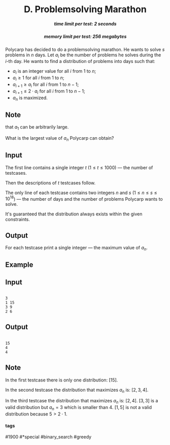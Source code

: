 <h1 style='text-align: center;'> D. Problemsolving Marathon</h1>

<h5 style='text-align: center;'>time limit per test: 2 seconds</h5>
<h5 style='text-align: center;'>memory limit per test: 256 megabytes</h5>

Polycarp has decided to do a problemsolving marathon. He wants to solve $s$ problems in $n$ days. Let $a_i$ be the number of problems he solves during the $i$-th day. He wants to find a distribution of problems into days such that: 

* $a_i$ is an integer value for all $i$ from $1$ to $n$;
* $a_i \ge 1$ for all $i$ from $1$ to $n$;
* $a_{i + 1} \ge a_i$ for all $i$ from $1$ to $n-1$;
* $a_{i + 1} \le 2 \cdot a_i$ for all $i$ from $1$ to $n-1$;
* $a_n$ is maximized.

## Note

 that $a_1$ can be arbitrarily large.

What is the largest value of $a_n$ Polycarp can obtain?

## Input

The first line contains a single integer $t$ ($1 \le t \le 1000$) — the number of testcases.

Then the descriptions of $t$ testcases follow.

The only line of each testcase contains two integers $n$ and $s$ ($1 \le n \le s \le 10^{18}$) — the number of days and the number of problems Polycarp wants to solve.

It's guaranteed that the distribution always exists within the given constraints.

## Output

For each testcase print a single integer — the maximum value of $a_n$.

## Example

## Input


```

3
1 15
3 9
2 6

```
## Output


```

15
4
4

```
## Note

In the first testcase there is only one distribution: $[15]$.

In the second testcase the distribution that maximizes $a_n$ is: $[2, 3, 4]$.

In the third testcase the distribution that maximizes $a_n$ is: $[2, 4]$. $[3, 3]$ is a valid distribution but $a_n=3$ which is smaller than $4$. $[1, 5]$ is not a valid distribution because $5 > 2 \cdot 1$.



#### tags 

#1900 #*special #binary_search #greedy 
